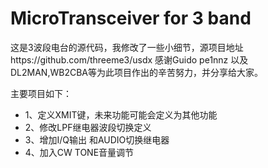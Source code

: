 # MicroTransceiver for 3 band

这是3波段电台的源代码，我修改了一些小细节，源项目地址https://github.com/threeme3/usdx
感谢Guido pe1nnz 以及DL2MAN,WB2CBA等为此项目作出的辛苦努力，并分享给大家。


主要项目如下：
+ 1、定义XMIT键，未来功能可能会定义为其他功能
+ 2、修改LPF继电器波段切换定义
+ 3、增加I/Q输出 和AUDIO切换继电器
+ 4、加入CW TONE音量调节
